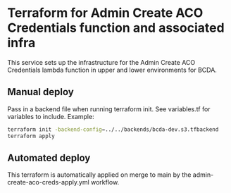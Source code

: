 # Terraform for Admin Create ACO Credentials function and associated infra

This service sets up the infrastructure for the Admin Create ACO Credentials lambda function in upper and lower environments for BCDA.

## Manual deploy

Pass in a backend file when running terraform init. See variables.tf for variables to include. Example:

```bash
terraform init -backend-config=../../backends/bcda-dev.s3.tfbackend
terraform apply
```

## Automated deploy

This terraform is automatically applied on merge to main by the admin-create-aco-creds-apply.yml workflow.
